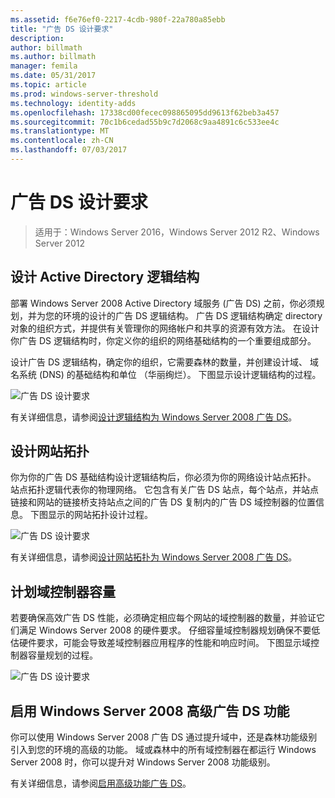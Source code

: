 ```yaml
---
ms.assetid: f6e76ef0-2217-4cdb-980f-22a780a85ebb
title: "广告 DS 设计要求"
description: 
author: billmath
ms.author: billmath
manager: femila
ms.date: 05/31/2017
ms.topic: article
ms.prod: windows-server-threshold
ms.technology: identity-adds
ms.openlocfilehash: 17338cd00fecec098865095dd9613f62beb3a457
ms.sourcegitcommit: 70c1b6cedad55b9c7d2068c9aa4891c6c533ee4c
ms.translationtype: MT
ms.contentlocale: zh-CN
ms.lasthandoff: 07/03/2017
---
```

# <a name="ad-ds-design-requirements"></a>广告 DS 设计要求

>适用于：Windows Server 2016，Windows Server 2012 R2、Windows Server 2012

  
## <a name="designing-the-active-directory-logical-structure"></a>设计 Active Directory 逻辑结构  
部署 Windows Server 2008 Active Directory 域服务 (广告 DS) 之前，你必须规划，并为您的环境的设计的广告 DS 逻辑结构。 广告 DS 逻辑结构确定 directory 对象的组织方式，并提供有关管理你的网络帐户和共享的资源有效方法。 在设计你广告 DS 逻辑结构时，你定义你的组织的网络基础结构的一个重要组成部分。  
  
设计广告 DS 逻辑结构，确定你的组织，它需要森林的数量，并创建设计域、 域名系统 (DNS) 的基础结构和单位 （华丽绚烂）。 下图显示设计逻辑结构的过程。  
  
![广告 DS 设计要求](media/AD-DS-Design-Requirements/d5cebae6-a752-4063-a98f-473799c251bd.gif)  
  
有关详细信息，请参阅[设计逻辑结构为 Windows Server 2008 广告 DS](Designing-the-Logical-Structure.md)。  
  
## <a name="designing-the-site-topology"></a>设计网站拓扑  
你为你的广告 DS 基础结构设计逻辑结构后，你必须为你的网络设计站点拓扑。 站点拓扑逻辑代表你的物理网络。 它包含有关广告 DS 站点，每个站点，并站点链接和网站的链接桥支持站点之间的广告 DS 复制内的广告 DS 域控制器的位置信息。 下图显示的网站拓扑设计过程。  
  
![广告 DS 设计要求](media/AD-DS-Design-Requirements/d34d43c0-437f-47cb-9b64-09c0f9ce6479.gif)  
  
有关详细信息，请参阅[设计网站拓扑为 Windows Server 2008 广告 DS](Designing-the-Site-Topology.md)。  
  
## <a name="planning-domain-controller-capacity"></a>计划域控制器容量  
若要确保高效广告 DS 性能，必须确定相应每个网站的域控制器的数量，并验证它们满足 Windows Server 2008 的硬件要求。 仔细容量域控制器规划确保不要低估硬件要求，可能会导致差域控制器应用程序的性能和响应时间。 下图显示域控制器容量规划的过程。  
  
![广告 DS 设计要求](media/AD-DS-Design-Requirements/fff6ef22-5c7b-4478-ad76-42b296dcf769.gif)  
  
## <a name="enabling-windows-server-2008-advanced-ad-ds-features"></a>启用 Windows Server 2008 高级广告 DS 功能  
你可以使用 Windows Server 2008 广告 DS 通过提升域中，还是森林功能级别引入到您的环境的高级的功能。 域或森林中的所有域控制器在都运行 Windows Server 2008 时，你可以提升对 Windows Server 2008 功能级别。  
  
有关详细信息，请参阅[启用高级功能广告 DS](../../ad-ds/plan/Enabling-Advanced-Features-for-AD-DS.md)。  
  



